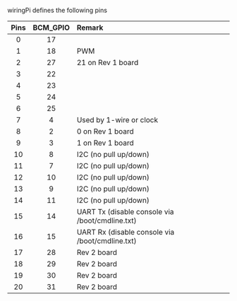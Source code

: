 wiringPi defines the following pins

| **Pins** | **BCM_GPIO** | **Remark**                                      |
|:--------:|:------------:|:------------------------------------------------|
| 0        | 17           |                                                 |
| 1        | 18           | PWM                                             |
| 2        | 27           | 21 on Rev 1 board                               |
| 3        | 22           |                                                 |
| 4        | 23           |                                                 |
| 5        | 24           |                                                 |
| 6        | 25           |                                                 |
| 7        | 4            | Used by 1-wire or clock                         |
| 8        | 2            | 0 on Rev 1 board                                |
| 9        | 3            | 1 on Rev 1 board                                |
| 10       | 8            | I2C (no pull up/down)                           |
| 11       | 7            | I2C (no pull up/down)                           |
| 12       | 10           | I2C (no pull up/down)                           |
| 13       | 9            | I2C (no pull up/down)                           |
| 14       | 11           | I2C (no pull up/down)                           |
| 15       | 14           | UART Tx (disable console via /boot/cmdline.txt) |
| 16       | 15           | UART Rx (disable console via /boot/cmdline.txt) |
| 17       | 28           | Rev 2 board                                     |
| 18       | 29           | Rev 2 board                                     |
| 19       | 30           | Rev 2 board                                     |
| 20       | 31           | Rev 2 board                                     |
